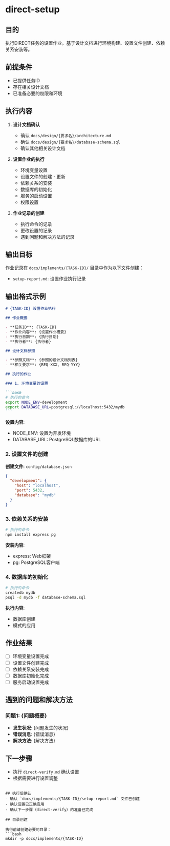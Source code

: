 # direct-setup

## 目的

执行DIRECT任务的设置作业。基于设计文档进行环境构建、设置文件创建、依赖关系安装等。

## 前提条件

- 已提供任务ID
- 存在相关设计文档
- 已准备必要的权限和环境

## 执行内容

1. **设计文档确认**
   - 确认 `docs/design/{要求名}/architecture.md`
   - 确认 `docs/design/{要求名}/database-schema.sql`
   - 确认其他相关设计文档

2. **设置作业的执行**
   - 环境变量设置
   - 设置文件的创建・更新
   - 依赖关系的安装
   - 数据库的初始化
   - 服务的启动设置
   - 权限设置

3. **作业记录的创建**
   - 执行命令的记录
   - 更改设置的记录
   - 遇到问题和解决方法的记录

## 输出目标

作业记录在 `docs/implements/{TASK-ID}/` 目录中作为以下文件创建：
- `setup-report.md`: 设置作业执行记录

## 输出格式示例

````markdown
# {TASK-ID} 设置作业执行

## 作业概要

- **任务ID**: {TASK-ID}
- **作业内容**: {设置作业概要}
- **执行日期**: {执行日期}
- **执行者**: {执行者}

## 设计文档参照

- **参照文档**: {参照的设计文档列表}
- **相关要求**: {REQ-XXX, REQ-YYY}

## 执行的作业

### 1. 环境变量的设置

```bash
# 执行的命令
export NODE_ENV=development
export DATABASE_URL=postgresql://localhost:5432/mydb
```
````

**设置内容**:

- NODE_ENV: 设置为开发环境
- DATABASE_URL: PostgreSQL数据库的URL

### 2. 设置文件的创建

**创建文件**: `config/database.json`

```json
{
  "development": {
    "host": "localhost",
    "port": 5432,
    "database": "mydb"
  }
}
```

### 3. 依赖关系的安装

```bash
# 执行的命令
npm install express pg
```

**安装内容**:

- express: Web框架
- pg: PostgreSQL客户端

### 4. 数据库的初始化

```bash
# 执行的命令
createdb mydb
psql -d mydb -f database-schema.sql
```

**执行内容**:

- 数据库创建
- 模式的应用

## 作业结果

- [ ] 环境变量设置完成
- [ ] 设置文件创建完成
- [ ] 依赖关系安装完成
- [ ] 数据库初始化完成
- [ ] 服务启动设置完成

## 遇到的问题和解决方法

### 问题1: {问题概要}

- **发生状况**: {问题发生的状况}
- **错误消息**: {错误消息}
- **解决方法**: {解决方法}

## 下一步骤

- 执行 `direct-verify.md` 确认设置
- 根据需要进行设置调整

```

## 执行后确认
- 确认 `docs/implements/{TASK-ID}/setup-report.md` 文件已创建
- 确认设置已正确应用
- 确认下一步骤（direct-verify）的准备已完成

## 目录创建

执行前请创建必要的目录：
```bash
mkdir -p docs/implements/{TASK-ID}
```
```